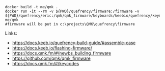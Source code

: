 

```
docker build -t me/qmk .
docker run -it --rm -v ${PWD}/quefrency/firmware:/firmware -v ${PWD}/quefrency/eric:/qmk/qmk_firmware/keyboards/keebio/quefrency/keymaps/eric me/qmk
#firmware will be put in c:\projects\QMK\quefrency\firmware
```




Links:
  - https://docs.keeb.io/quefrency-build-guide/#assemble-case
  - https://docs.keeb.io/flashing-firmware/
  - https://docs.qmk.fm/#/newbs_building_firmware
  - https://github.com/qmk/qmk_firmware
  - https://docs.qmk.fm/#/keycodes
